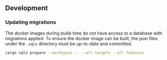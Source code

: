 ## Development

### Updating migrations

The docker images during build-time do not have access to a database with migrations applied. To ensure the docker image can be built, the json files under the `.sqlx` directory must be up-to-date and committed.

```sh
cargo sqlx prepare --workspace -- --all-targets --all-features
```
